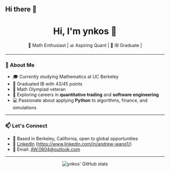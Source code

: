 ## Hi there 👋
<h1 align="center">Hi, I'm ynkos 👋</h1>

<p align="center">
  🧠 Math Enthusiast | 📊 Aspiring Quant | 🧪 IB Graduate | 
</p>

---

### 🚀 About Me

- 🎓 Currently studying Mathematics at UC Berkeley
- 🧪 Graduated IB with 43/45 points
- 🧠 Math Olympiad veteran
- 💼 Exploring careers in **quantitative trading** and **software engineering**
- 💻 Passionate about applying **Python** to algorithms, finance, and simulations


---


### 📫 Let's Connect

- 📍 Based in Berkeley, California, open to global opportunities
- 💼 [LinkedIn](https://linkedin.com) (https://www.linkedin.com/in/andrew-wang1/)
- 📧 Email: AW.0604@outlook.com

---

<p align="center">
  <img src="https://github-readme-stats.vercel.app/api?username=ynkos&show_icons=true&theme=radical" alt="ynkos' GitHub stats" />
</p>

